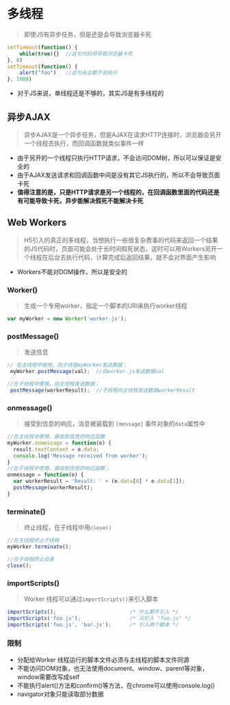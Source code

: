 # 多线程

> 即使JS有异步任务，但是还是会导致浏览器卡死

```javascript
setTimeout(function() {  
    while(true){}  //这句代码将导致浏览器卡死
}, 0)  
setTimeout(function() {  
    alert("foo")   //这句永远都不会执行
}, 1000)  
```

-   对于JS来说，单线程还是不够的，其实JS是有多线程的

## 异步AJAX

> 异步AJAX是一个异步任务，但是AJAX在请求HTTP连接时，浏览器会另开一个线程去执行，而回调函数就类似事件一样

-   由于另开的一个线程只执行HTTP请求，不会访问DOM树，所以可以保证是安全的
-   由于AJAX发送请求和回调函数中间是没有其它JS执行的，所以不会导致页面卡死
-   **值得注意的是，只是HTTP请求是另一个线程的，在回调函数里面的代码还是有可能导致卡死，异步能解决假死不能解决卡死**

## Web Workers

> H5引入的真正的多线程，当想执行一些很复杂费事的代码来返回一个结果的JS代码时，页面可能会处于长时间假死状态，这时可以用Workers另开一个线程在后台去执行代码，计算完成后返回结果，就不会对界面产生影响

-   Workers不能对DOM操作，所以是安全的

### Worker()

> 生成一个专用worker，指定一个脚本的URI来执行worker线程

```javascript
var myWorker = new Worker('worker.js');
```

### postMessage()

> 发送信息

```javascript
// 在主线程中使用，向子线程myWorker发送数据；
 myWorker.postMessage(val);  //向worker.js发送数据val

//在子线程中使用，向主线程发送数据；
 postMessage(workerResult);  //子线程向主线程发送数据workerResult

```

### onmessage()

> 接受到信息的响应，消息被装载到 `[message]` 事件对象的`data`属性中

```javascript
//在主线程中使用，接收到信息的响应函数
myWorker.onmessage = function(e) {
  result.textContent = e.data;
  console.log('Message received from worker');
}
//在子线程中使用，接收到信息的响应函数；
onmessage = function(e) {
  var workerResult = 'Result: ' + (e.data[0] * e.data[1]);
  postMessage(workerResult);
}
```

### terminate()

> 终止线程，在子线程中用`close()`

```javascript
//在主线程终止子线程
myWorker.terminate();

//在子线程终止自身
close();
```

### importScripts()

> Worker 线程可以通过`importScripts()`来引入脚本

```javascript
importScripts();                        /* 什么都不引入 */
importScripts('foo.js');                /* 只引入 "foo.js" */
importScripts('foo.js', 'bar.js');      /* 引入两个脚本 */
```

### 限制

-   分配给Worker 线程运行的脚本文件必须与主线程的脚本文件同源
-   不能访问DOM对象，也无法使用document、window、parent等对象，window需要改写成self
-   不能执行alert()方法和confirm()等方法，在chrome可以使用console.log()
-   navigator对象只能读取部分数据
